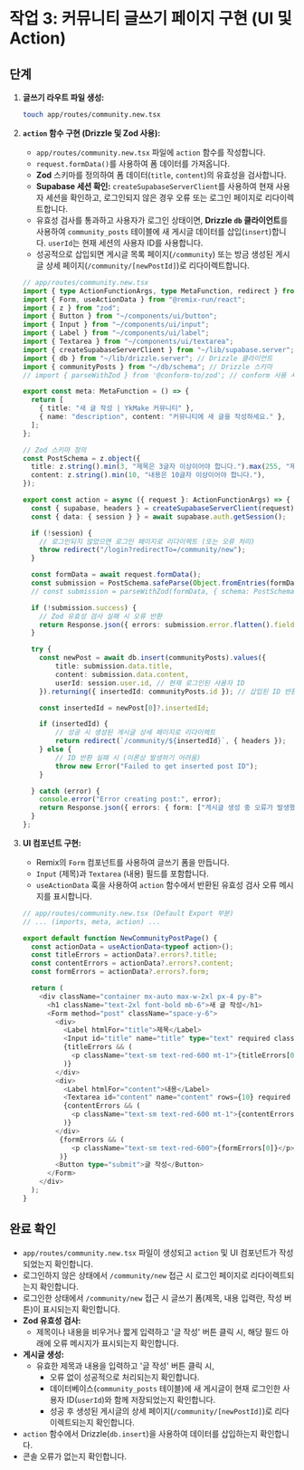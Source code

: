 # 작업 3: 커뮤니티 글쓰기 페이지 구현 (UI 및 Action)

## 단계

1.  **글쓰기 라우트 파일 생성:**

    ```bash
    touch app/routes/community.new.tsx
    ```

2.  **`action` 함수 구현 (Drizzle 및 Zod 사용):**
    *   `app/routes/community.new.tsx` 파일에 `action` 함수를 작성합니다.
    *   `request.formData()`를 사용하여 폼 데이터를 가져옵니다.
    *   **Zod** 스키마를 정의하여 폼 데이터(`title`, `content`)의 유효성을 검사합니다.
    *   **Supabase 세션 확인:** `createSupabaseServerClient`를 사용하여 현재 사용자 세션을 확인하고, 로그인되지 않은 경우 오류 또는 로그인 페이지로 리다이렉트합니다.
    *   유효성 검사를 통과하고 사용자가 로그인 상태이면, **Drizzle `db` 클라이언트**를 사용하여 `community_posts` 테이블에 새 게시글 데이터를 삽입(`insert`)합니다. `userId`는 현재 세션의 사용자 ID를 사용합니다.
    *   성공적으로 삽입되면 게시글 목록 페이지(`/community`) 또는 방금 생성된 게시글 상세 페이지(`/community/[newPostId]`)로 리다이렉트합니다.

    ```typescript
    // app/routes/community.new.tsx
    import { type ActionFunctionArgs, type MetaFunction, redirect } from "@remix-run/node";
    import { Form, useActionData } from "@remix-run/react";
    import { z } from "zod";
    import { Button } from "~/components/ui/button";
    import { Input } from "~/components/ui/input";
    import { Label } from "~/components/ui/label";
    import { Textarea } from "~/components/ui/textarea";
    import { createSupabaseServerClient } from "~/lib/supabase.server"; // Supabase 서버 클라이언트
    import { db } from "~/lib/drizzle.server"; // Drizzle 클라이언트
    import { communityPosts } from "~/db/schema"; // Drizzle 스키마
    // import { parseWithZod } from '@conform-to/zod'; // conform 사용 시

    export const meta: MetaFunction = () => {
      return [
        { title: "새 글 작성 | YkMake 커뮤니티" },
        { name: "description", content: "커뮤니티에 새 글을 작성하세요." },
      ];
    };

    // Zod 스키마 정의
    const PostSchema = z.object({
      title: z.string().min(3, "제목은 3글자 이상이어야 합니다.").max(255, "제목은 255자를 넘을 수 없습니다."),
      content: z.string().min(10, "내용은 10글자 이상이어야 합니다."),
    });

    export const action = async ({ request }: ActionFunctionArgs) => {
      const { supabase, headers } = createSupabaseServerClient(request);
      const { data: { session } } = await supabase.auth.getSession();

      if (!session) {
        // 로그인되지 않았으면 로그인 페이지로 리다이렉트 (또는 오류 처리)
        throw redirect("/login?redirectTo=/community/new");
      }

      const formData = await request.formData();
      const submission = PostSchema.safeParse(Object.fromEntries(formData));
      // const submission = parseWithZod(formData, { schema: PostSchema }); // conform 사용 시

      if (!submission.success) {
        // Zod 유효성 검사 실패 시 오류 반환
        return Response.json({ errors: submission.error.flatten().fieldErrors }, { status: 400, headers });
      }

      try {
        const newPost = await db.insert(communityPosts).values({
            title: submission.data.title,
            content: submission.data.content,
            userId: session.user.id, // 현재 로그인된 사용자 ID
        }).returning({ insertedId: communityPosts.id }); // 삽입된 ID 반환

        const insertedId = newPost[0]?.insertedId;

        if (insertedId) {
            // 성공 시 생성된 게시글 상세 페이지로 리다이렉트
            return redirect(`/community/${insertedId}`, { headers });
        } else {
            // ID 반환 실패 시 (이론상 발생하기 어려움)
            throw new Error("Failed to get inserted post ID");
        }

      } catch (error) {
        console.error("Error creating post:", error);
        return Response.json({ errors: { form: ["게시글 생성 중 오류가 발생했습니다."] } }, { status: 500, headers });
      }
    };
    ```

3.  **UI 컴포넌트 구현:**
    *   Remix의 `Form` 컴포넌트를 사용하여 글쓰기 폼을 만듭니다.
    *   `Input` (제목)과 `Textarea` (내용) 필드를 포함합니다.
    *   `useActionData` 훅을 사용하여 `action` 함수에서 반환된 유효성 검사 오류 메시지를 표시합니다.

    ```typescript
    // app/routes/community.new.tsx (Default Export 부분)
    // ... (imports, meta, action) ...

    export default function NewCommunityPostPage() {
      const actionData = useActionData<typeof action>();
      const titleErrors = actionData?.errors?.title;
      const contentErrors = actionData?.errors?.content;
      const formErrors = actionData?.errors?.form;

      return (
        <div className="container mx-auto max-w-2xl px-4 py-8">
          <h1 className="text-2xl font-bold mb-6">새 글 작성</h1>
          <Form method="post" className="space-y-6">
            <div>
              <Label htmlFor="title">제목</Label>
              <Input id="title" name="title" type="text" required className={titleErrors ? "border-red-500" : ""} />
              {titleErrors && (
                <p className="text-sm text-red-600 mt-1">{titleErrors[0]}</p>
              )}
            </div>
            <div>
              <Label htmlFor="content">내용</Label>
              <Textarea id="content" name="content" rows={10} required className={contentErrors ? "border-red-500" : ""} />
              {contentErrors && (
                <p className="text-sm text-red-600 mt-1">{contentErrors[0]}</p>
              )}
            </div>
             {formErrors && (
                <p className="text-sm text-red-600">{formErrors[0]}</p>
             )}
            <Button type="submit">글 작성</Button>
          </Form>
        </div>
      );
    }
    ```

## 완료 확인

*   `app/routes/community.new.tsx` 파일이 생성되고 `action` 및 UI 컴포넌트가 작성되었는지 확인합니다.
*   로그인하지 않은 상태에서 `/community/new` 접근 시 로그인 페이지로 리다이렉트되는지 확인합니다.
*   로그인한 상태에서 `/community/new` 접근 시 글쓰기 폼(제목, 내용 입력란, 작성 버튼)이 표시되는지 확인합니다.
*   **Zod 유효성 검사:**
    *   제목이나 내용을 비우거나 짧게 입력하고 '글 작성' 버튼 클릭 시, 해당 필드 아래에 오류 메시지가 표시되는지 확인합니다.
*   **게시글 생성:**
    *   유효한 제목과 내용을 입력하고 '글 작성' 버튼 클릭 시,
        *   오류 없이 성공적으로 처리되는지 확인합니다.
        *   데이터베이스(`community_posts` 테이블)에 새 게시글이 현재 로그인한 사용자 ID(`userId`)와 함께 저장되었는지 확인합니다.
        *   성공 후 생성된 게시글의 상세 페이지(`/community/[newPostId]`)로 리다이렉트되는지 확인합니다.
*   `action` 함수에서 Drizzle(`db.insert`)을 사용하여 데이터를 삽입하는지 확인합니다.
*   콘솔 오류가 없는지 확인합니다. 
